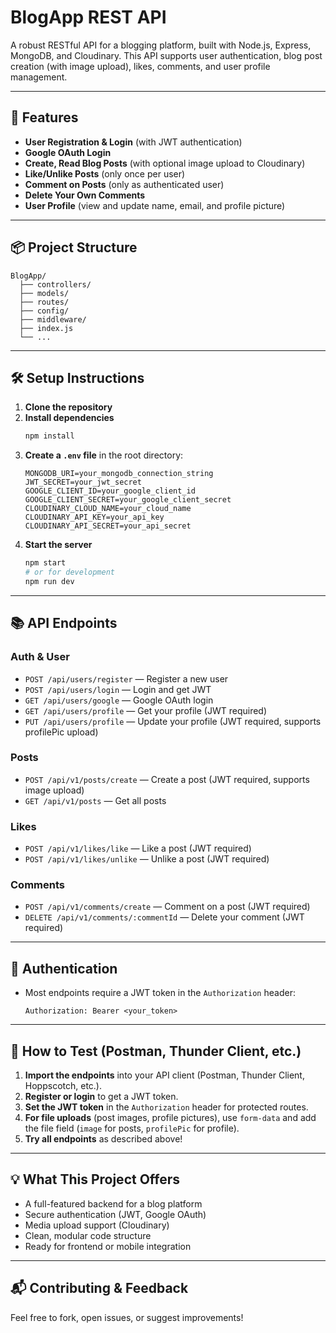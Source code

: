 # BlogApp REST API

A robust RESTful API for a blogging platform, built with Node.js, Express, MongoDB, and Cloudinary. This API supports user authentication, blog post creation (with image upload), likes, comments, and user profile management.

---

## 🚀 Features

- **User Registration & Login** (with JWT authentication)
- **Google OAuth Login**
- **Create, Read Blog Posts** (with optional image upload to Cloudinary)
- **Like/Unlike Posts** (only once per user)
- **Comment on Posts** (only as authenticated user)
- **Delete Your Own Comments**
- **User Profile** (view and update name, email, and profile picture)

---

## 📦 Project Structure

```
BlogApp/
  ├── controllers/
  ├── models/
  ├── routes/
  ├── config/
  ├── middleware/
  ├── index.js
  └── ...
```

---

## 🛠️ Setup Instructions

1. **Clone the repository**
2. **Install dependencies**
   ```bash
   npm install
   ```
3. **Create a `.env` file** in the root directory:
   ```env
   MONGODB_URI=your_mongodb_connection_string
   JWT_SECRET=your_jwt_secret
   GOOGLE_CLIENT_ID=your_google_client_id
   GOOGLE_CLIENT_SECRET=your_google_client_secret
   CLOUDINARY_CLOUD_NAME=your_cloud_name
   CLOUDINARY_API_KEY=your_api_key
   CLOUDINARY_API_SECRET=your_api_secret
   ```
4. **Start the server**
   ```bash
   npm start
   # or for development
   npm run dev
   ```

---

## 📚 API Endpoints

### **Auth & User**
- `POST /api/users/register` — Register a new user
- `POST /api/users/login` — Login and get JWT
- `GET /api/users/google` — Google OAuth login
- `GET /api/users/profile` — Get your profile (JWT required)
- `PUT /api/users/profile` — Update your profile (JWT required, supports profilePic upload)

### **Posts**
- `POST /api/v1/posts/create` — Create a post (JWT required, supports image upload)
- `GET /api/v1/posts` — Get all posts

### **Likes**
- `POST /api/v1/likes/like` — Like a post (JWT required)
- `POST /api/v1/likes/unlike` — Unlike a post (JWT required)

### **Comments**
- `POST /api/v1/comments/create` — Comment on a post (JWT required)
- `DELETE /api/v1/comments/:commentId` — Delete your comment (JWT required)

---

## 🔐 Authentication
- Most endpoints require a JWT token in the `Authorization` header:
  ```
  Authorization: Bearer <your_token>
  ```

---

## 🧪 How to Test (Postman, Thunder Client, etc.)

1. **Import the endpoints** into your API client (Postman, Thunder Client, Hoppscotch, etc.).
2. **Register or login** to get a JWT token.
3. **Set the JWT token** in the `Authorization` header for protected routes.
4. **For file uploads** (post images, profile pictures), use `form-data` and add the file field (`image` for posts, `profilePic` for profile).
5. **Try all endpoints** as described above!

---

## 💡 What This Project Offers
- A full-featured backend for a blog platform
- Secure authentication (JWT, Google OAuth)
- Media upload support (Cloudinary)
- Clean, modular code structure
- Ready for frontend or mobile integration

---

## 📬 Contributing & Feedback
Feel free to fork, open issues, or suggest improvements! 